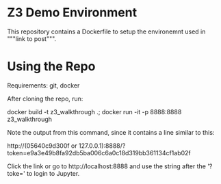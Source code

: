 # Z3 Demo Environment
This repository contains a Dockerfile to setup the environemnt used in """link to post""".

# Using the Repo
Requirements: git, docker

After cloning the repo, run:

  docker build -t z3_walkthrough .; docker run -it -p 8888:8888 z3_walkthrough
  
Note the output from this command, since it contains a line similar to this:

  http://(05640c9d300f or 127.0.0.1):8888/?token=e9a3e49b8fa92db5ba006c6a0c18d319bb361134cf1ab02f
  
Click the link or go to http://localhost:8888 and use the string after the '?toke=' to login to Jupyter.
